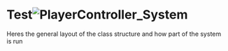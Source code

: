 # Test![PlayerController_System](https://github.com/Jikrebello/Rift-Runners-The-Eternal-Trial/assets/33652252/b45c5817-b596-476c-9bdd-53761243d101)

Heres the general layout of the class structure and how part of the system is run
